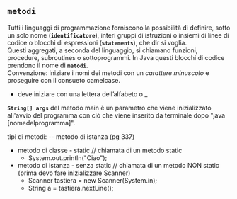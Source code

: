## **`metodi`**  
Tutti i linguaggi di programmazione forniscono la possibilità di definire, sotto un solo nome (**`identificatore`**), interi gruppi di istruzioni o insiemi di linee di codice o blocchi di espressioni (**`statements`**), che dir si voglia.  
Questi aggregati, a seconda del linguaggio, si chiamano funzioni, procedure, subroutines o sottoprogrammi. In Java questi blocchi di codice prendono il nome di **`metodi`**.  
Convenzione: iniziare i nomi dei metodi con un _carattere minuscolo_ e proseguire con il consueto camelcase.

- deve iniziare con una lettera dell’alfabeto o _

**`String[] args`** del metodo main è un parametro che viene inizializzato all'avvio del programma con ciò che viene inserito da terminale dopo "java [nomedelprogramma]".

tipi di metodi:     -- metodo di istanza (pg 337)
 - metodo di classe - static // chiamata di un metodo static
     - System.out.println("Ciao");
 - metodo di istanza - senza static // chiamata di un metodo NON static (prima devo fare inizializzare Scanner)
     - Scanner tastiera = new Scanner(System.in);
     - String a = tastiera.nextLine();